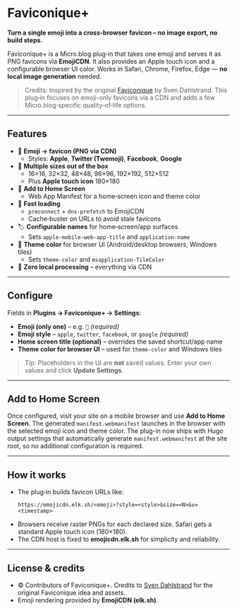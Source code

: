 # Faviconique+

**Turn a single emoji into a cross‑browser favicon – no image export, no build steps.**

Faviconique+ is a Micro.blog plug‑in that takes one emoji and serves it as PNG favicons via **EmojiCDN**. It also provides an Apple touch icon and a configurable browser UI color. Works in Safari, Chrome, Firefox, Edge — **no local image generation** needed.

> Credits: Inspired by the original [Faviconique](https://micro.blog/account/plugins/view/141) by Sven Dahlstrand. This plug‑in focuses on emoji-only favicons via a CDN and adds a few Micro.blog‑specific quality‑of‑life options.

---

## Features

- 🦄 **Emoji → favicon (PNG via CDN)**
  - Styles: **Apple**, **Twitter (Twemoji)**, **Facebook**, **Google**
- 📐 **Multiple sizes out of the box**
  - 16×16, 32×32, 48×48, 96×96, 192×192, 512×512
  - Plus **Apple touch icon** 180×180
- 📱 **Add to Home Screen**
  - Web App Manifest for a home‑screen icon and theme color
- 🚀 **Fast loading**
  - `preconnect` + `dns-prefetch` to EmojiCDN
  - Cache‑buster on URLs to avoid stale favicons
- 🏷️ **Configurable names** for home‑screen/app surfaces
  - Sets `apple-mobile-web-app-title` and `application-name`
- 🎨 **Theme color** for browser UI (Android/desktop browsers, Windows tiles)
  - Sets `theme-color` and `msapplication-TileColor`
- 🔧 **Zero local processing** – everything via CDN

---

## Configure

Fields in **Plugins → Faviconique+ → Settings**:

- **Emoji (only one)** – e.g. `🌱` *(required)*
- **Emoji style** – `apple`, `twitter`, `facebook`, or `google` *(required)*
- **Home screen title (optional)** – overrides the saved shortcut/app name
- **Theme color for browser UI** – used for `theme-color` and Windows tiles

> Tip: Placeholders in the UI are **not** saved values. Enter your own values and click **Update Settings**.

---

## Add to Home Screen

Once configured, visit your site on a mobile browser and use **Add to Home Screen**. The generated `manifest.webmanifest` launches in the browser with the selected emoji icon and theme color. The plug-in now ships with Hugo output settings that automatically generate `manifest.webmanifest` at the site root, so no additional configuration is required.

---

## How it works

- The plug‑in builds favicon URLs like:
  ```
  https://emojicdn.elk.sh/<emoji>?style=<style>&size=<N>&v=<timestamp>
  ```
- Browsers receive raster PNGs for each declared size. Safari gets a standard Apple touch icon (180×180).
- The CDN host is fixed to **emojicdn.elk.sh** for simplicity and reliability.

---

## License & credits

- © Contributors of Faviconique+. Credits to [Sven Dahlstrand](https://dahlstrand.net/) for the original Faviconique idea and assets.
- Emoji rendering provided by **EmojiCDN (elk.sh)**.
